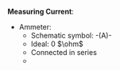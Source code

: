**Measuring Current**:
- Ammeter: 
	- Schematic symbol: -(A)-
	- Ideal: 0 $\ohm$
	- Connected in series
	- 